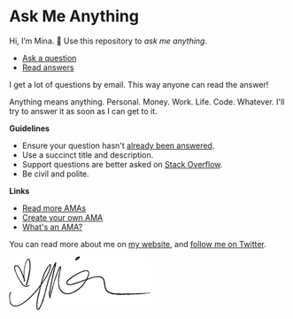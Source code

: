 # Ask Me Anything

Hi, I’m Mina. :wave: Use this repository to _ask me anything_.

* [Ask a question](https://github.com/minamarkham/ama/issues/new)
* [Read answers](https://github.com/minamarkham/ama/issues?utf8=%E2%9C%93&q=is%3Aissue%20is%3Aclosed)

I get a lot of questions by email. This way anyone can read the answer!

Anything means anything. Personal. Money. Work. Life. Code. Whatever. 
I'll try to answer it as soon as I can get to it.

**Guidelines**

- Ensure your question hasn't [already been answered](https://github.com/minamarkham/ama/issues?utf8=%E2%9C%93&q=is%3Aissue%20is%3Aclosed).
- Use a succinct title and description.
- Support questions are better asked on [Stack Overflow](https://stackoverflow.com).
- Be civil and polite.

**Links**

- [Read more AMAs](https://github.com/sindresorhus/amas)
- [Create your own AMA](https://github.com/sindresorhus/amas/blob/master/create-ama.md)
- [What's an AMA?](https://en.wikipedia.org/wiki/Reddit#IAmA_and_AMA)

You can read more about me on [my website](https://mina.codes/), and
[follow me on Twitter](https://twitter.com/minamarkham).

![Mina](signature.png)
